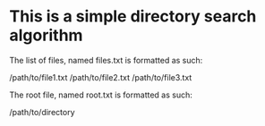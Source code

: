 # This is a simple directory search algorithm

The list of files, named files.txt is formatted as such:

/path/to/file1.txt
/path/to/file2.txt
/path/to/file3.txt

The root file, named root.txt is formatted as such:

/path/to/directory
